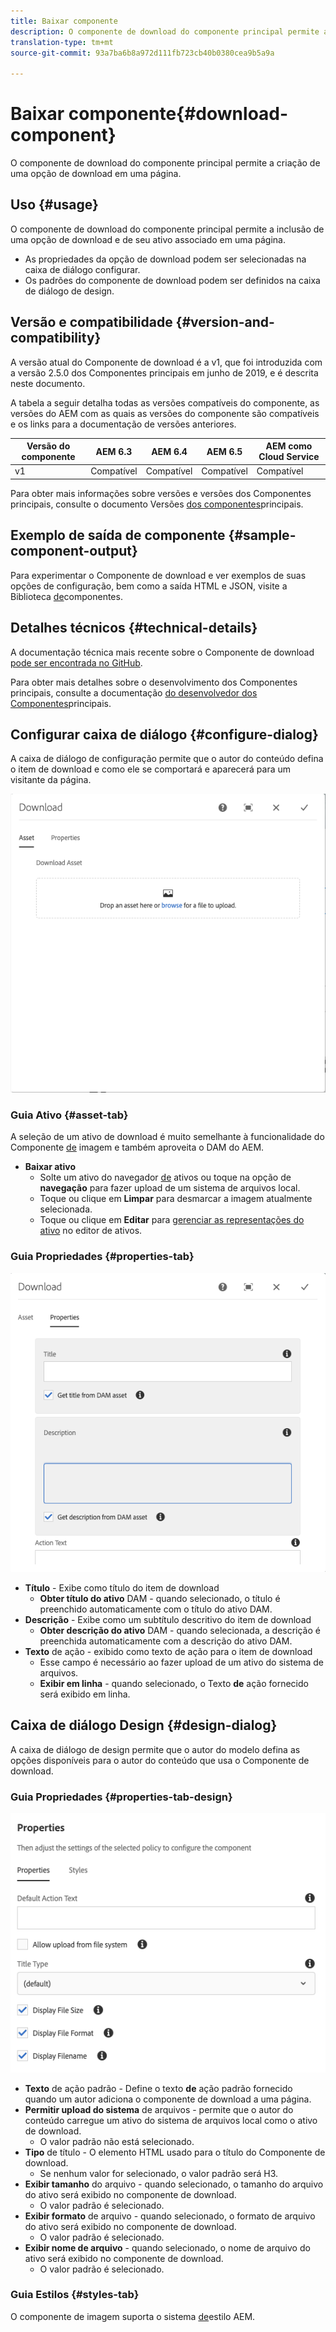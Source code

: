 ```yaml
---
title: Baixar componente
description: O componente de download do componente principal permite a criação de uma opção de download em uma página.
translation-type: tm+mt
source-git-commit: 93a7ba6b8a972d111fb723cb40b0380cea9b5a9a

---
```



# Baixar componente{#download-component}

O componente de download do componente principal permite a criação de uma opção de download em uma página.

## Uso {#usage}

O componente de download do componente principal permite a inclusão de uma opção de download e de seu ativo associado em uma página.

* As propriedades da opção de download podem ser selecionadas na caixa de diálogo [](#configure-dialog)configurar.
* Os padrões do componente de download podem ser definidos na caixa de diálogo [](#design-dialog)de design.

## Versão e compatibilidade {#version-and-compatibility}

A versão atual do Componente de download é a v1, que foi introduzida com a versão 2.5.0 dos Componentes principais em junho de 2019, e é descrita neste documento.

A tabela a seguir detalha todas as versões compatíveis do componente, as versões do AEM com as quais as versões do componente são compatíveis e os links para a documentação de versões anteriores.

| Versão do componente | AEM 6.3 | AEM 6.4 | AEM 6.5 | AEM como Cloud Service |
|--- |--- |--- |---|---|
| v1 | Compatível | Compatível | Compatível | Compatível |

Para obter mais informações sobre versões e versões dos Componentes principais, consulte o documento Versões [dos componentes](/help/versions.md)principais.

## Exemplo de saída de componente {#sample-component-output}

Para experimentar o Componente de download e ver exemplos de suas opções de configuração, bem como a saída HTML e JSON, visite a Biblioteca [de](https://adobe.com/go/aem_cmp_library_download)componentes.

## Detalhes técnicos {#technical-details}

A documentação técnica mais recente sobre o Componente de download [pode ser encontrada no GitHub](https://adobe.com/go/aem_cmp_tech_download_v1).

Para obter mais detalhes sobre o desenvolvimento dos Componentes principais, consulte a documentação [do desenvolvedor dos Componentes](/help/developing/overview.md)principais.

## Configurar caixa de diálogo {#configure-dialog}

A caixa de diálogo de configuração permite que o autor do conteúdo defina o item de download e como ele se comportará e aparecerá para um visitante da página.

![](/help/assets/screen-shot-2019-06-17-09.49.14.png)

### Guia Ativo {#asset-tab}

A seleção de um ativo de download é muito semelhante à funcionalidade do Componente [de](image.md) imagem e também aproveita o DAM do AEM.

* **Baixar ativo**
   * Solte um ativo do navegador [de](https://docs.adobe.com/content/help/en/experience-manager-cloud-service/sites/authoring/fundamentals/environment-tools.html) ativos ou toque na opção de **navegação** para fazer upload de um sistema de arquivos local.
   * Toque ou clique em **Limpar** para desmarcar a imagem atualmente selecionada.
   * Toque ou clique em **Editar** para [gerenciar as representações do ativo](https://docs.adobe.com/content/help/en/experience-manager-cloud-service/assets/manage/manage-digital-assets.html) no editor de ativos.

### Guia Propriedades {#properties-tab}

![](/help/assets/screen-shot-2019-06-17-09.49.51.png)

* **Título** - Exibe como título do item de download
   * **Obter título do ativo** DAM - quando selecionado, o título é preenchido automaticamente com o título do ativo DAM.
* **Descrição** - Exibe como um subtítulo descritivo do item de download
   * **Obter descrição do ativo** DAM - quando selecionada, a descrição é preenchida automaticamente com a descrição do ativo DAM.
* **Texto** de ação - exibido como texto de ação para o item de download
   * Esse campo é necessário ao fazer upload de um ativo do sistema de arquivos.
   * **Exibir em linha** - quando selecionado, o Texto **de** ação fornecido será exibido em linha.

## Caixa de diálogo Design {#design-dialog}

A caixa de diálogo de design permite que o autor do modelo defina as opções disponíveis para o autor do conteúdo que usa o Componente de download.

### Guia Propriedades {#properties-tab-design}

![](/help/assets/screen-shot-2019-06-17-10.04.31.png)

* **Texto** de ação padrão - Define o texto **de** ação padrão fornecido quando um autor adiciona o componente de download a uma página.
* **Permitir upload do sistema** de arquivos - permite que o autor do conteúdo carregue um ativo do sistema de arquivos local como o ativo de download.
   * O valor padrão não está selecionado.
* **Tipo** de título - O elemento HTML usado para o título do Componente de download.
   * Se nenhum valor for selecionado, o valor padrão será H3.
* **Exibir tamanho** do arquivo - quando selecionado, o tamanho do arquivo do ativo será exibido no componente de download.
   * O valor padrão é selecionado.
* **Exibir formato** de arquivo - quando selecionado, o formato de arquivo do ativo será exibido no componente de download.
   * O valor padrão é selecionado.
* **Exibir nome de arquivo** - quando selecionado, o nome de arquivo do ativo será exibido no componente de download.
   * O valor padrão é selecionado.

### Guia Estilos {#styles-tab}

O componente de imagem suporta o sistema [de](/help/get-started/authoring.md#component-styling)estilo AEM.
